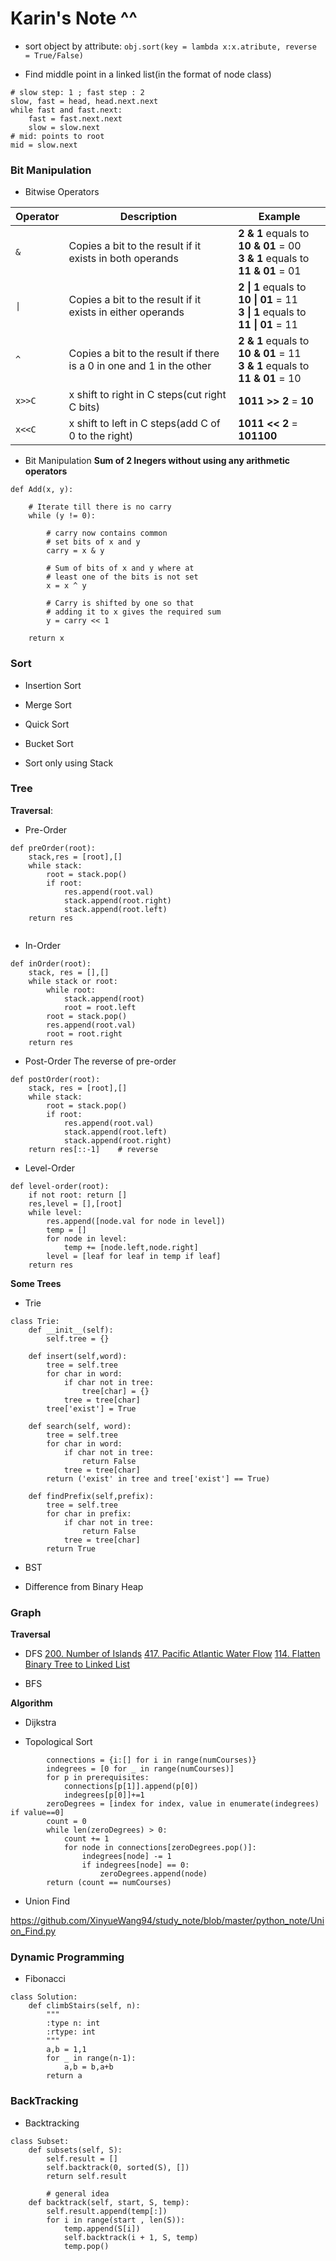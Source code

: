 # Karin's Note ^^

- sort object by attribute:
`obj.sort(key = lambda x:x.atribute, reverse = True/False)`

- Find middle point in a linked list(in the format of node class)
```
# slow step: 1 ; fast step : 2
slow, fast = head, head.next.next
while fast and fast.next:
    fast = fast.next.next
    slow = slow.next
# mid: points to root
mid = slow.next
```

### Bit Manipulation

- Bitwise Operators

Operator| Description | Example 
--------|-------------|--------
`&`     | Copies a bit to the result if it exists in both operands | **2 & 1** equals to **10 & 01** = 00 <br> **3 & 1** equals to **11 & 01** = 01   
`\|`     | Copies a bit to the result if it exists in either operands | **2 \| 1** equals to **10 \| 01** = 11 <br> **3 \| 1** equals to **11 \| 01** = 11   
`^`     | Copies a bit to the result if there is a 0 in one and 1 in the other| **2 & 1** equals to **10 & 01** = 11 <br> **3 & 1** equals to **11 & 01** = 10   
`x>>C`    | x shift to right in C steps(cut right C bits) | **1011 >> 2** = **10**
`x<<C`    | x shift to left in C steps(add C of 0 to the right) | **1011 << 2** = **101100**

- Bit Manipulation
**Sum of 2 Inegers without using any arithmetic operators**
```
def Add(x, y):
 
    # Iterate till there is no carry 
    while (y != 0):
     
        # carry now contains common
        # set bits of x and y
        carry = x & y
 
        # Sum of bits of x and y where at
        # least one of the bits is not set
        x = x ^ y
 
        # Carry is shifted by one so that   
        # adding it to x gives the required sum
        y = carry << 1
     
    return x
```

### Sort

- Insertion Sort

- Merge Sort

- Quick Sort

- Bucket Sort

- Sort only using Stack

### Tree 

**Traversal**:

- Pre-Order
```
def preOrder(root):
    stack,res = [root],[]
    while stack:
        root = stack.pop()
        if root:
            res.append(root.val)
            stack.append(root.right)
            stack.append(root.left)
    return res
            
```

- In-Order
```
def inOrder(root):
    stack, res = [],[]
    while stack or root:
        while root:
            stack.append(root)
            root = root.left
        root = stack.pop()
        res.append(root.val)
        root = root.right
    return res
```

- Post-Order
The reverse of pre-order
```
def postOrder(root):
    stack, res = [root],[]
    while stack:
        root = stack.pop()
        if root:
            res.append(root.val)
            stack.append(root.left)
            stack.append(root.right)
    return res[::-1]    # reverse
```

- Level-Order
```
def level-order(root):
    if not root: return []
    res,level = [],[root]
    while level:
        res.append([node.val for node in level])
        temp = []
        for node in level:
            temp += [node.left,node.right] 
        level = [leaf for leaf in temp if leaf]
    return res
```


**Some Trees**

- Trie
```
class Trie:
    def __init__(self):
        self.tree = {}
        
    def insert(self,word):
        tree = self.tree
        for char in word:
            if char not in tree:
                tree[char] = {}
            tree = tree[char]
        tree['exist'] = True
        
    def search(self, word):
        tree = self.tree
        for char in word:
            if char not in tree:
                return False
            tree = tree[char]
        return ('exist' in tree and tree['exist'] == True)
    
    def findPrefix(self,prefix):
        tree = self.tree
        for char in prefix:
            if char not in tree:
                return False
            tree = tree[char]
        return True
```
- BST

- Difference from Binary Heap

### Graph

**Traversal**

- DFS
 [200. Number of Islands](https://leetcode.com/problems/number-of-islands/description/)
 [417. Pacific Atlantic Water Flow](https://leetcode.com/problems/pacific-atlantic-water-flow/description/)
 [114. Flatten Binary Tree to Linked List](https://leetcode.com/problems/flatten-binary-tree-to-linked-list/description/)

- BFS

**Algorithm**

- Dijkstra

- Topological Sort
```
        connections = {i:[] for i in range(numCourses)}
        indegrees = [0 for _ in range(numCourses)]
        for p in prerequisites:
            connections[p[1]].append(p[0])
            indegrees[p[0]]+=1
        zeroDegrees = [index for index, value in enumerate(indegrees) if value==0]
        count = 0
        while len(zeroDegrees) > 0:
            count += 1
            for node in connections[zeroDegrees.pop()]:
                indegrees[node] -= 1
                if indegrees[node] == 0:
                    zeroDegrees.append(node)
        return (count == numCourses)
```

- Union Find

https://github.com/XinyueWang94/study_note/blob/master/python_note/Union_Find.py



### Dynamic Programming

- Fibonacci 
```
class Solution:
    def climbStairs(self, n):
        """
        :type n: int
        :rtype: int
        """
        a,b = 1,1
        for _ in range(n-1):
            a,b = b,a+b
        return a
```


### BackTracking

- Backtracking
```
class Subset: 
    def subsets(self, S):
        self.result = []
        self.backtrack(0, sorted(S), [])
        return self.result

        # general idea
    def backtrack(self, start, S, temp):
        self.result.append(temp[:])
        for i in range(start , len(S)):
            temp.append(S[i])
            self.backtrack(i + 1, S, temp)
            temp.pop()
```



